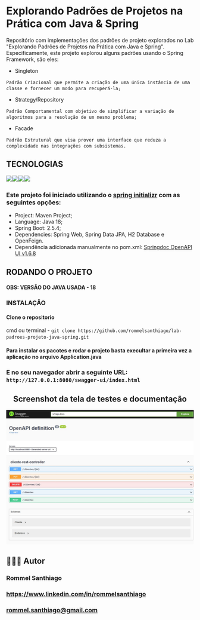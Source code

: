 # Explorando Padrões de Projetos na Prática com Java & Spring

Repositório com implementações dos padrões de projeto explorados no Lab "Explorando Padrões de Projetos na Prática com Java e Spring". Especificamente, este projeto explorou alguns padrões usando o Spring Framework, são eles:
- Singleton
```
Padrão Criacional que permite a criação de uma única instância de uma classe e fornecer um modo para recuperá-la;
```
- Strategy/Repository
```
Padrão Comportamental com objetivo de simplificar a variação de algoritmos para a resolução de um mesmo problema;
```
- Facade
```
Padrão Estrutural que visa prover uma interface que reduza a complexidade nas integrações com subsistemas.
```

## TECNOLOGIAS
<img src='https://img.shields.io/badge/Java-ED8B00?style=for-the-badge&logo=openjdk&logoColor=white' /><img src='https://img.shields.io/badge/Spring-6DB33F?style=for-the-badge&logo=spring&logoColor=white' /><img src='https://img.shields.io/badge/swagger-111?style=for-the-badge&logo=swagger&logoColor=/#4caf50' /><img src='https://img.shields.io/badge/Open_API-4d5a2f?style=for-the-badge&logo=openapi&logoColor=white' />

### Este projeto foi iniciado utilizando o [spring initializr](https://start.spring.io) com as seguintes opções:

- Project: Maven Project;
- Language: Java 18;
- Spring Boot: 2.5.4;
- Dependencies: Spring Web, Spring Data JPA, H2 Database e OpenFeign.
- Dependência adicionada manualmente no pom.xml: [Springdoc OpenAPI UI v1.6.8](https://mvnrepository.com/artifact/org.springdoc/springdoc-openapi-ui/1.6.8)

## RODANDO O PROJETO
#### OBS: VERSÃO DO JAVA USADA - 18

### INSTALAÇÃO
#### Clone o repositorio

cmd ou terminal - 
`git clone https://github.com/rommelsanthiago/lab-padroes-projeto-java-spring.git`

#### Para instalar os pacotes e rodar o projeto basta execultar a primeira vez a aplicação no arquivo Application.java

### E no seu navegador abrir a seguinte URL: ```http://127.0.0.1:8080/swagger-ui/index.html```
## <div align="center">Screenshot da tela de testes e documentação</div>

![Alt text](</public/swagger.jpg>)

## 🧑🏾‍💻 Autor
### Rommel Santhiago

### https://www.linkedin.com/in/rommelsanthiago

### rommel.santhiago@gmail.com